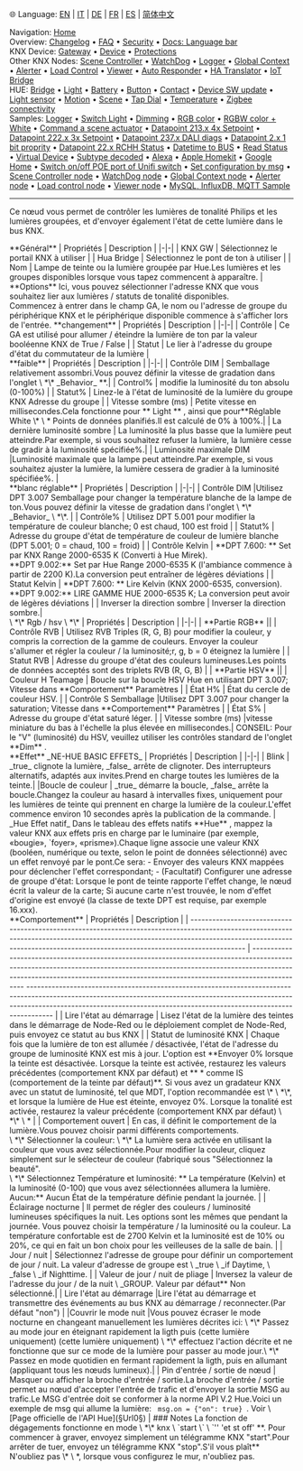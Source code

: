 🌐 Language: [EN](/node-red-contrib-knx-ultimate/wiki/HUE+Light) | [IT](/node-red-contrib-knx-ultimate/wiki/it-HUE+Light) | [DE](/node-red-contrib-knx-ultimate/wiki/de-HUE+Light) | [FR](/node-red-contrib-knx-ultimate/wiki/fr-HUE+Light) | [ES](/node-red-contrib-knx-ultimate/wiki/es-HUE+Light) | [简体中文](/node-red-contrib-knx-ultimate/wiki/zh-CN-HUE+Light)
<!-- NAV START -->
Navigation: [Home](https://supergiovane.github.io/node-red-contrib-knx-ultimate/wiki/Home)  
Overview: [Changelog](https://github.com/Supergiovane/node-red-contrib-knx-ultimate/blob/master/CHANGELOG.md) • [FAQ](https://supergiovane.github.io/node-red-contrib-knx-ultimate/wiki/FAQ-Troubleshoot) • [Security](https://supergiovane.github.io/node-red-contrib-knx-ultimate/wiki/SECURITY) • [Docs: Language bar](https://supergiovane.github.io/node-red-contrib-knx-ultimate/wiki/Docs-Language-Bar)  
KNX Device: [Gateway](https://supergiovane.github.io/node-red-contrib-knx-ultimate/wiki/Gateway-configuration) • [Device](https://supergiovane.github.io/node-red-contrib-knx-ultimate/wiki/Device) • [Protections](https://supergiovane.github.io/node-red-contrib-knx-ultimate/wiki/Protections)  
Other KNX Nodes: [Scene Controller](https://supergiovane.github.io/node-red-contrib-knx-ultimate/wiki/SceneController-Configuration) • [WatchDog](https://supergiovane.github.io/node-red-contrib-knx-ultimate/wiki/WatchDog-Configuration) • [Logger](https://supergiovane.github.io/node-red-contrib-knx-ultimate/wiki/Logger-Configuration) • [Global Context](https://supergiovane.github.io/node-red-contrib-knx-ultimate/wiki/GlobalVariable) • [Alerter](https://supergiovane.github.io/node-red-contrib-knx-ultimate/wiki/Alerter-Configuration) • [Load Control](https://supergiovane.github.io/node-red-contrib-knx-ultimate/wiki/LoadControl-Configuration) • [Viewer](https://supergiovane.github.io/node-red-contrib-knx-ultimate/wiki/knxUltimateViewer) • [Auto Responder](https://supergiovane.github.io/node-red-contrib-knx-ultimate/wiki/KNXAutoResponder) • [HA Translator](https://supergiovane.github.io/node-red-contrib-knx-ultimate/wiki/HATranslator) • [IoT Bridge](https://supergiovane.github.io/node-red-contrib-knx-ultimate/wiki/IoT-Bridge-Configuration)  
HUE: [Bridge](https://supergiovane.github.io/node-red-contrib-knx-ultimate/wiki/HUE%20Bridge%20configuration) • [Light](https://supergiovane.github.io/node-red-contrib-knx-ultimate/wiki/HUE%20Light) • [Battery](https://supergiovane.github.io/node-red-contrib-knx-ultimate/wiki/HUE%20Battery) • [Button](https://supergiovane.github.io/node-red-contrib-knx-ultimate/wiki/HUE%20Button) • [Contact](https://supergiovane.github.io/node-red-contrib-knx-ultimate/wiki/HUE%20Contact%20sensor) • [Device SW update](https://supergiovane.github.io/node-red-contrib-knx-ultimate/wiki/HUE%20Device%20software%20update) • [Light sensor](https://supergiovane.github.io/node-red-contrib-knx-ultimate/wiki/HUE%20Light%20sensor) • [Motion](https://supergiovane.github.io/node-red-contrib-knx-ultimate/wiki/HUE%20Motion) • [Scene](https://supergiovane.github.io/node-red-contrib-knx-ultimate/wiki/HUE%20Scene) • [Tap Dial](https://supergiovane.github.io/node-red-contrib-knx-ultimate/wiki/HUE%20Tapdial) • [Temperature](https://supergiovane.github.io/node-red-contrib-knx-ultimate/wiki/HUE%20Temperature%20sensor) • [Zigbee connectivity](https://supergiovane.github.io/node-red-contrib-knx-ultimate/wiki/HUE%20Zigbee%20connectivity)  
Samples: [Logger](https://supergiovane.github.io/node-red-contrib-knx-ultimate/wiki/Logger-Sample) • [Switch Light](https://supergiovane.github.io/node-red-contrib-knx-ultimate/wiki/-Sample---Switch-light) • [Dimming](https://supergiovane.github.io/node-red-contrib-knx-ultimate/wiki/-Sample---Dimming) • [RGB color](https://supergiovane.github.io/node-red-contrib-knx-ultimate/wiki/-Sample---RGB-Color) • [RGBW color + White](https://supergiovane.github.io/node-red-contrib-knx-ultimate/wiki/-Sample---RGBW-Color-plus-White) • [Command a scene actuator](https://supergiovane.github.io/node-red-contrib-knx-ultimate/wiki/-Sample---Control-a-scene-actuator) • [Datapoint 213.x 4x Setpoint](https://supergiovane.github.io/node-red-contrib-knx-ultimate/wiki/-Sample---DPT213) • [Datapoint 222.x 3x Setpoint](https://supergiovane.github.io/node-red-contrib-knx-ultimate/wiki/-Sample---DPT222) • [Datapoint 237.x DALI diags](https://supergiovane.github.io/node-red-contrib-knx-ultimate/wiki/-Sample---DPT237) • [Datapoint 2.x 1 bit proprity](https://supergiovane.github.io/node-red-contrib-knx-ultimate/wiki/-Sample---DPT2) • [Datapoint 22.x RCHH Status](https://supergiovane.github.io/node-red-contrib-knx-ultimate/wiki/-Sample---DPT22) • [Datetime to BUS](https://supergiovane.github.io/node-red-contrib-knx-ultimate/wiki/-Sample---DateTime-to-BUS) • [Read Status](https://supergiovane.github.io/node-red-contrib-knx-ultimate/wiki/-Sample---Read-value-from-Device) • [Virtual Device](https://supergiovane.github.io/node-red-contrib-knx-ultimate/wiki/-Sample---Virtual-Device) • [Subtype decoded](https://supergiovane.github.io/node-red-contrib-knx-ultimate/wiki/-Sample---Subtype) • [Alexa](https://supergiovane.github.io/node-red-contrib-knx-ultimate/wiki/-Sample---Alexa) • [Apple Homekit](https://supergiovane.github.io/node-red-contrib-knx-ultimate/wiki/-Sample---Apple-Homekit) • [Google Home](https://supergiovane.github.io/node-red-contrib-knx-ultimate/wiki/-Sample---Google-Assistant) • [Switch on/off POE port of Unifi switch](https://supergiovane.github.io/node-red-contrib-knx-ultimate/wiki/-Sample---UnifiPOE) • [Set configuration by msg](https://supergiovane.github.io/node-red-contrib-knx-ultimate/wiki/-Sample-setConfig) • [Scene Controller node](https://supergiovane.github.io/node-red-contrib-knx-ultimate/wiki/Sample-Scene-Node) • [WatchDog node](https://supergiovane.github.io/node-red-contrib-knx-ultimate/wiki/-Sample---WatchDog) • [Global Context node](https://supergiovane.github.io/node-red-contrib-knx-ultimate/wiki/SampleGlobalContextNode) • [Alerter node](https://supergiovane.github.io/node-red-contrib-knx-ultimate/wiki/SampleAlerter) • [Load control node](https://supergiovane.github.io/node-red-contrib-knx-ultimate/wiki/SampleLoadControl) • [Viewer node](https://supergiovane.github.io/node-red-contrib-knx-ultimate/wiki/knxUltimateViewer) • [MySQL, InfluxDB, MQTT Sample](https://supergiovane.github.io/node-red-contrib-knx-ultimate/wiki/Sample-KNX2MQTT-KNX2MySQL-KNX2InfluxDB)
<!-- NAV END -->
---
<p> Ce nœud vous permet de contrôler les lumières de tonalité Philips et les lumières groupées, et d'envoyer également l'état de cette lumière dans le bus KNX.</p>
**Général**
| Propriétés | Description |
|-|-|
| KNX GW | Sélectionnez le portail KNX à utiliser |
| Hua Bridge | Sélectionnez le pont de ton à utiliser |
| Nom | Lampe de teinte ou la lumière groupée par Hue.Les lumières et les groupes disponibles lorsque vous tapez commencent à apparaître. |
<br/>
**Options**
Ici, vous pouvez sélectionner l'adresse KNX que vous souhaitez lier aux lumières / statuts de tonalité disponibles.<br/>
Commencez à entrer dans le champ GA, le nom ou l'adresse de groupe du périphérique KNX et le périphérique disponible commence à s'afficher lors de l'entrée.
**changement**
| Propriétés | Description |
|-|-|
| Contrôle | Ce GA est utilisé pour allumer / éteindre la lumière de ton par la valeur booléenne KNX de True / False |
| Statut | Le lier à l'adresse du groupe d'état du commutateur de la lumière |
<br/>
**faible**
| Propriétés | Description |
|-|-|
| Contrôle DIM | Semballage relativement assombri.Vous pouvez définir la vitesse de gradation dans l'onglet \ *\* _Behavior_ **.|
| Control% | modifie la luminosité du ton absolu (0-100%) |
| Statut% | Linez-le à l'état de luminosité de la lumière du groupe KNX Adresse du groupe |
| Vitesse sombre (ms) | Petite vitesse en millisecondes.Cela fonctionne pour ** Light ** , ainsi que pour**Réglable White \* \ * Points de données planifiés.Il est calculé de 0% à 100%.|
| La dernière luminosité sombre | La luminosité la plus basse que la lumière peut atteindre.Par exemple, si vous souhaitez refuser la lumière, la lumière cesse de gradir à la luminosité spécifiée%.|
| Luminosité maximale DIM |Luminosité maximale que la lampe peut atteindre.Par exemple, si vous souhaitez ajuster la lumière, la lumière cessera de gradier à la luminosité spécifiée%. |
<br/>
**blanc réglable**
| Propriétés | Description |
|-|-|
| Contrôle DIM |Utilisez DPT 3.007 Semballage pour changer la température blanche de la lampe de ton.Vous pouvez définir la vitesse de gradation dans l'onglet \ *\* _Behavior_ \ *\*. |
| Contrôle% | Utilisez DPT 5.001 pour modifier la température de couleur blanche; 0 est chaud, 100 est froid |
| Statut% | Adresse du groupe d'état de température de couleur de lumière blanche (DPT 5.001; 0 = chaud, 100 = froid) |
| Contrôle Kelvin | **DPT 7.600: ** Set par KNX Range 2000-6535 K (Converti à Hue Mirek). <br/>**DPT 9.002:** Set par Hue Range 2000-6535 K (l'ambiance commence à partir de 2200 K).La conversion peut entraîner de légères déviations |
| Statut Kelvin | **DPT 7.600: ** Lire Kelvin (KNX 2000-6535, conversion).<br/>**DPT 9.002:** LIRE GAMME HUE 2000-6535 K; La conversion peut avoir de légères déviations |
| Inverser la direction sombre | Inverser la direction sombre.|
<br/>
\ *\* Rgb / hsv \ *\*
| Propriétés | Description |
|-|-|
| **Partie RGB** ||
| Contrôle RVB | Utilisez RVB Triples (R, G, B) pour modifier la couleur, y compris la correction de la gamme de couleurs. Envoyer la couleur s'allumer et régler la couleur / la luminosité;r, g, b = 0 éteignez la lumière |
| Statut RVB | Adresse du groupe d'état des couleurs lumineuses.Les points de données acceptés sont des triplets RVB (R, G, B) |
| **Partie HSV** ||
| Couleur H Teamage | Boucle sur la boucle HSV Hue en utilisant DPT 3.007; Vitesse dans **Comportement** Paramètres |
| État H% | État du cercle de couleur HSV. |
| Contrôle S Semballage |Utilisez DPT 3.007 pour changer la saturation; Vitesse dans **Comportement** Paramètres |
| État S% | Adresse du groupe d'état saturé léger. |
| Vitesse sombre (ms) |vitesse miniature du bas à l'échelle la plus élevée en millisecondes.|
CONSEIL: Pour le "V" (luminosité) du HSV, veuillez utiliser les contrôles standard de l'onglet **Dim** .
<br/>
**Effet**
_NE-HUE BASIC EFFETS_
| Propriétés | Description |
|-|-|
| Blink | _true_ clignote la lumière, _false_ arrête de clignoter. Des interrupteurs alternatifs, adaptés aux invites.Prend en charge toutes les lumières de la teinte.|
|Boucle de couleur | _true_ démarre la boucle, _false_ arrête la boucle.Changez la couleur au hasard à intervalles fixes, uniquement pour les lumières de teinte qui prennent en charge la lumière de la couleur.L'effet commence environ 10 secondes après la publication de la commande. |
_Hue Effet natif_
Dans le tableau des effets natifs **Hue** , mappez la valeur KNX aux effets pris en charge par le luminaire (par exemple, «bougie», `foyer», «prisme»).Chaque ligne associe une valeur KNX (booléen, numérique ou texte, selon le point de données sélectionné) avec un effet renvoyé par le pont.Ce sera:
- Envoyer des valeurs KNX mappées pour déclencher l'effet correspondant;
- (Facultatif) Configurer une adresse de groupe d'état: Lorsque le pont de teinte rapporte l'effet change, le nœud écrit la valeur de la carte; Si aucune carte n'est trouvée, le nom d'effet d'origine est envoyé (la classe de texte DPT est requise, par exemple 16.xxx).
<br/>
**Comportement**
| Propriétés | Description |
| --------------------------------------------------------------------------------------------------------------------------------------------------------------------------------------------------------------------------------------------------------- | --------------------------------------------------------------------------------------------------------------------------------------------------------------------------------------------------------------------------------------------------------- ------------------------------------------------------------------------------------------------------------------------------------------------------------------------------------------------------------------------------------------------- |
| Lire l'état au démarrage | Lisez l'état de la lumière des teintes dans le démarrage de Node-Red ou le déploiement complet de Node-Red, puis envoyez ce statut au bus KNX |
| Statut de luminosité KNX | Chaque fois que la lumière de ton est allumée / désactivée, l'état de l'adresse du groupe de luminosité KNX est mis à jour. L'option est **Envoyer 0% lorsque la teinte est désactivée. Lorsque la teinte est activée, restaurez les valeurs précédentes (comportement KNX par défaut) et ** * comme IS (comportement de la teinte par défaut)**. Si vous avez un gradateur KNX avec un statut de luminosité, tel que MDT, l'option recommandée est \* \ *\*, et lorsque la lumière de Hue est éteinte, envoyez 0%. Lorsque la tonalité est activée, restaurez la valeur précédente (comportement KNX par défaut) \ *\* \ * |
| Comportement ouvert | En cas, il définit le comportement de la lumière.Vous pouvez choisir parmi différents comportements.<br/> \ *\* Sélectionner la couleur: \ *\* La lumière sera activée en utilisant la couleur que vous avez sélectionnée.Pour modifier la couleur, cliquez simplement sur le sélecteur de couleur (fabriqué sous "Sélectionnez la beauté". <br/> \ *\* Sélectionnez Température et luminosité: ** La température (Kelvin) et la luminosité (0-100) que vous avez sélectionnées allumera la lumière. <br/> Aucun:** Aucun État de la température définie pendant la journée. |
| Éclairage nocturne | Il permet de régler des couleurs / luminosité lumineuses spécifiques la nuit. Les options sont les mêmes que pendant la journée. Vous pouvez choisir la température / la luminosité ou la couleur. La température confortable est de 2700 Kelvin et la luminosité est de 10% ou 20%, ce qui en fait un bon choix pour les veilleuses de la salle de bain. |
| Jour / nuit | Sélectionnez l'adresse de groupe pour définir un comportement de jour / nuit. La valeur d'adresse de groupe est \ _true \ _if Daytime, \ _false \ _if Nighttime. |
| Valeur de jour / nuit de pliage | Inversez la valeur de l'adresse du jour / de la nuit \ _GROUP. Valeur par défaut** Non sélectionné.|
| Lire l'état au démarrage |Lire l'état au démarrage et transmettre des événements au bus KNX au démarrage / reconnecter.(Par défaut "non") |
|Couvrir le mode nuit |Vous pouvez écraser le mode nocturne en changeant manuellement les lumières décrites ici: \ *\* Passez au mode jour en éteignant rapidement la ligth puis (cette lumière uniquement) (cette lumière uniquement) \ *\* effectuez l'action décrite et ne fonctionne que sur ce mode de la lumière pour passer au mode jour.\ *\* Passez en mode quotidien en fermant rapidement la ligth, puis en allumant (appliquant tous les nœuds lumineux).|
| Pin d'entrée / sortie de nœud | Masquer ou afficher la broche d'entrée / sortie.La broche d'entrée / sortie permet au nœud d'accepter l'entrée de trafic et d'envoyer la sortie MSG au trafic.Le MSG d'entrée doit se conformer à la norme API V.2 Hue.Voici un exemple de msg qui allume la lumière: <code> msg.on = {"on": true} </code>. Voir \ [Page officielle de l'API Hue](§Url0§) |
### Notes
La fonction de dégagements fonctionne en mode \ *\* knx \ `start \` \ `'' 'et st off' **. Pour commencer à graver, envoyez simplement un télégramme KNX "start".Pour arrêter de tuer, envoyez un télégramme KNX "stop".S'il vous plaît** N'oubliez pas \* \ *, lorsque vous configurez le mur, n'oubliez pas.
<br/>
<br/>